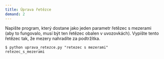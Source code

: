 ```yaml
---
title: Úprava řetězce
demand: 2
---
```


Napište program, který dostane jako jeden parametr řetězec s mezerami (aby to fungovalo, musí být ten řetězec obalen v uvozovkách). Vypište tento řetězec tak, že mezery nahradíte za podtržítka.

```shell
$ python uprava_retezce.py "retezec s mezerami"
retezec_s_mezerami
```
